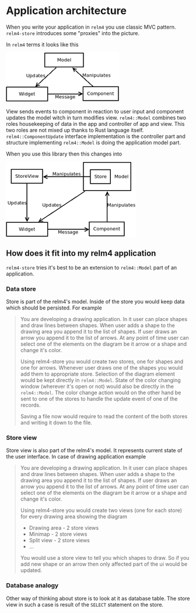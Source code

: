 # Application architecture

When you write your application in `relm4` you use classic MVC pattern. `relm4-store` introduces some "proxies" into the picture.

In `relm4` terms it looks like this

![relm4 MVC](./assets/mvc.png)

View sends events to component in reaction to user input and component updates the model witch in turn modifies view. `relm4::Model` combines two roles housekeeping of data in the app and controller of app and view. This two roles are not mixed up thanks to Rust language itself. `relm4::ComponentUpdate` interface implementation is the controller part and structure implementing `relm4::Model` is doing the application model part.

When you use this library then this changes into

![relm4-store MVC](./assets/mvc-store.png)

## How does it fit into my relm4 application

`relm4-store` tries it's best to be an extension to `relm4::Model` part of an application.

### Data store

Store is part of the relm4's model. Inside of the store you would keep data which should be persisted. For example

> You are developing a drawing application. In it user can place shapes and draw lines between shapes. When user adds a shape to the drawing area you append it to the list of shapes. If user draws an arrow you append it to the list of arrows. At any point of time user can select one of the elements on the diagram be it arrow or a shape and change it's color.
>
> Using relm4-store you would create two stores, one for shapes and one for arrows. Whenever user draws one of the shapes you would add them to appropriate store. Selection of the diagram element would be kept directly in `relm4::Model`. State of the color changing window (wherever it's open or not) would also be directly in the `relm4::Model`. The color change action would on the other hand be sent to one of the stores to handle the update event of one of the records.
>
> Saving a file now would require to read the content of the both stores and writing it down to the file.

### Store view

Store view is also part of the relm4's model. It represents current state of the user interface. In case of drawing application example

> You are developing a drawing application. In it user can place shapes and draw lines between shapes. When user adds a shape to the drawing area you append it to the list of shapes. If user draws an arrow you append it to the list of arrows. At any point of time user can select one of the elements on the diagram be it arrow or a shape and change it's color.
>
>Using relm4-store you would create two views (one for each store) for every drawing area showing the diagram
>
> - Drawing area - 2 store views
> - Minimap - 2 store views
> - Split view - 2 store views
> - ...
>
> You would use a store view to tell you which shapes to draw. So if you add new shape or an arrow then only affected part of the ui would be updated.

### Database analogy

Other way of thinking about store is to look at it as database table. The store view in such a case is result of the `SELECT` statement on the store.
